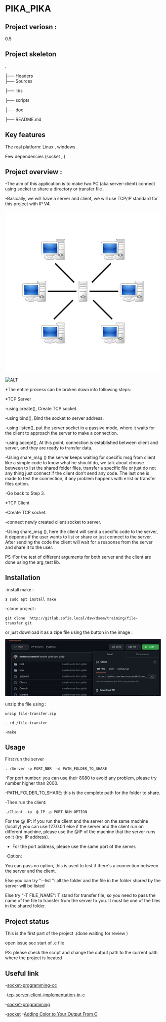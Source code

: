  
 
# PIKA_PIKA  
 
## Project veriosn  : 
  0.5 

## Project skeleton
.

├── Headers</br>
├── Sources

├── libs

├── scripts

├── doc

├── README.md

## Key features

The real platform:  Linux , windows 

Few dependencies (socket , )
## Project overview :  

-The aim of this application is to make two PC (aka server-client) connect using  socket  to share  a directory or  transfer file .

-Basically, we will have  a server and  client, we  will use TCP/IP standard for this project with IP V4.

![ALT](/Server-based-network.png "Server-based-network")


![ALT](/Socket_server_flowchart%20.png "flowchart")

*The entire process can be broken down into following steps:

*TCP Server 

-using create(), Create TCP socket. 

-using bind(), Bind the socket to server address.

-using listen(), put the server socket in a passive mode, where it waits for the client to approach the server to make a connection.

-using accept(), At this point, connection is established between client and server, and they are ready to transfer data.

-Using  share_msg ()  the  server  keeps  waiting for  specific msg  from  client like a simple code  to know  what he  should do,  we  talk  about  choose  between to list  the  shared folder  files, transfer  a specific  file  or  just do not  any thing   just     connect if  the client  don't send  any code. The  last one is made to test the connection, if  any problem  happens with e  list or  transfer  files option.

-Go back to Step 3.

*TCP Client

-Create TCP socket.

-connect newly created client socket to server.

-Using share_msg (), here the  client  will send a  specific code  to the  server, it  depends  if the user wants  to list or share or  just connect to the server. After  sending the  code the client will wait  for  a response from the  server and share it to the user.

PS :For the  test of different  arguments for  both  server  and the client  are done using the arg_test lib.

## Installation
-install make :
```
$ sudo apt install make
```
-clone project :
```
git clone  http://gitlab.sofia.local/dsw/dsem/training/file-transfer.git
```
or  just download  it  as  a  zipe file  using the  button in the image : 

![ALT](/download.png " download " )

unzip the file using :
```
unzip file-transfer.zip
```
```
- cd /file-transfer
```
```
-make 
```
## Usage

First run the server 
```
. /Server -p PORT_NBR  -d PATH_FOLDER_TO_SHARE 
```
-For port number: you can use their 8080 to avoid any problem, please try number higher than 2000.

-PATH_FOLDER_TO_SHARE: this is the complete  path  for the folder  to share.

-Then run the  client:
```
./Client -ip  @_IP -p PORT_NUM OPTION
```
For the @_IP: if you  run the client and  the server on the same machine (locally) you can use 127.0.0.1  else if the  server and the client  run on different machine, please  use the  @IP of the  machine that the  server runs on it (try: IP address).

- For the port address, please  use the  same port of the  server.

-Option:

You can pass no option, this is used  to test if there's  a connection between the  server and the client.

Else  you  can try "--list ": all the folder and the file in the  folder  shared  by the  server  will be listed 

Else  try "-T  FILE_NAME": T stand for transfer file, so  you need to pass the name of the  file to transfer from the server to you. It must be one of the  files in the  shared folder.

## Project status

This is the first part  of the project .(done  waiting  for review )

open issue  see start of .c file 

PS: please check the script and change  the output path to the  current path where the project  is located 

## Useful link 
-[socket-programming-cc](https://www.geeksforgeeks.org/socket-programming-cc/)

-[tcp-server-client-implementation-in-c](https://www.geeksforgeeks.org/tcp-server-client-implementation-in-c/)  

-[socket-programming](https://www.cs.dartmouth.edu/~campbell/cs50/socketprogramming.html)

-[socket](https://pubs.opengroup.org/onlinepubs/009619199/socket.htm) 
-[Adding Color to Your Output From C](https://www.theurbanpenguin.com/4184-2/)
